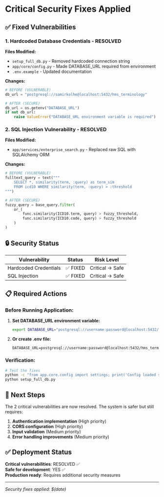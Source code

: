 # Critical Security Fixes Applied

## ✅ Fixed Vulnerabilities

### 1. **Hardcoded Database Credentials** - RESOLVED
**Files Modified:**
- `setup_full_db.py` - Removed hardcoded connection string
- `app/core/config.py` - Made DATABASE_URL required from environment
- `.env.example` - Updated documentation

**Changes:**
```python
# BEFORE (VULNERABLE)
db_url = "postgresql://samirkolhe@localhost:5432/hms_terminology"

# AFTER (SECURE)
db_url = os.getenv("DATABASE_URL")
if not db_url:
    raise ValueError("DATABASE_URL environment variable is required")
```

### 2. **SQL Injection Vulnerability** - RESOLVED
**Files Modified:**
- `app/services/enterprise_search.py` - Replaced raw SQL with SQLAlchemy ORM

**Changes:**
```python
# BEFORE (VULNERABLE)
fulltext_query = text("""
    SELECT *, similarity(term, :query) as term_sim
    FROM icd10 WHERE similarity(term, :query) > :threshold
""")

# AFTER (SECURE)
fuzzy_query = base_query.filter(
    or_(
        func.similarity(ICD10.term, query) > fuzzy_threshold,
        func.similarity(ICD10.code, query) > fuzzy_threshold
    )
)
```

## 🔒 Security Status

| Vulnerability | Status | Risk Level |
|---------------|--------|------------|
| Hardcoded Credentials | ✅ FIXED | Critical → Safe |
| SQL Injection | ✅ FIXED | Critical → Safe |

## 📋 Required Actions

### Before Running Application:
1. **Set DATABASE_URL environment variable:**
   ```bash
   export DATABASE_URL="postgresql://username:password@localhost:5432/hms_terminology"
   ```

2. **Or create .env file:**
   ```env
   DATABASE_URL=postgresql://username:password@localhost:5432/hms_terminology
   ```

### Verification:
```bash
# Test the fixes
python -c "from app.core.config import settings; print('Config loaded successfully')"
python setup_full_db.py
```

## 🎯 Next Steps

The 2 critical vulnerabilities are now resolved. The system is safer but still requires:

1. **Authentication implementation** (High priority)
2. **CORS configuration** (High priority) 
3. **Input validation** (Medium priority)
4. **Error handling improvements** (Medium priority)

## ✅ Deployment Status

**Critical vulnerabilities**: RESOLVED ✅  
**Safe for development**: YES ✅  
**Production ready**: Requires additional security measures

---
*Security fixes applied: $(date)*
